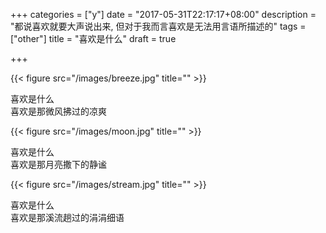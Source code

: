 +++
categories = ["y"]
date = "2017-05-31T22:17:17+08:00"
description = "都说喜欢就要大声说出来, 但对于我而言喜欢是无法用言语所描述的"
tags = ["other"]
title = "喜欢是什么"
draft = true

+++

{{< figure src="/images/breeze.jpg" title="" >}}

喜欢是什么  
喜欢是那微风拂过的凉爽

{{< figure src="/images/moon.jpg" title="" >}}

喜欢是什么  
喜欢是那月亮撒下的静谧

{{< figure src="/images/stream.jpg" title="" >}}

喜欢是什么  
喜欢是那溪流趟过的涓涓细语

